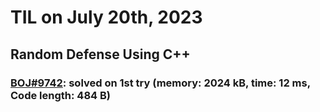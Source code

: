 # **TIL on July 20th, 2023**

## Random Defense Using C++
### [BOJ#9742](/Problem%20Solving/boj/random%20defense/9742-07-20-2023.cpp): solved on 1st try (memory: 2024 kB, time: 12 ms, Code length: 484 B)